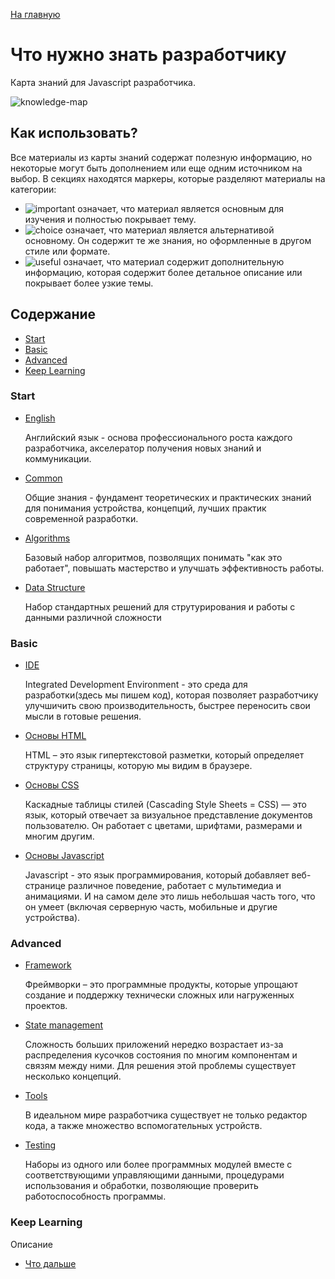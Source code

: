 <a href="https://github.com/js-machine/dashboard/blob/master/README.md">На главную</a>

# Что нужно знать разработчику

Карта знаний для Javascript разработчика.

![knowledge-map]

## Как использовать?

Все материалы из карты знаний содержат полезную информацию, но некоторые могут быть дополнением или еще одним источником на выбор. В секциях находятся маркеры, которые разделяют материалы на категории:

* ![important] означает, что материал является основным для изучения и полностью покрывает тему.
* ![choice] означает, что материал является альтернативой основному. Он содержит те же знания, но оформленные в другом стиле или формате.
* ![useful] означает, что материал содержит дополнительную информацию, которая содержит более детальное описание или покрывает более узкие темы.

## Содержание

* [Start](#start)
* [Basic](#basic)
* [Advanced](#advanced)
* [Keep Learning](#keep-learning)
    
### Start

* [English](./start/english.md)  

   Английский язык - основа профессионального роста каждого разработчика, акселератор получения новых знаний и коммуникации.
   
* [Common](./start/common.md) 

   Общие знания - фундамент теоретических и практических знаний для понимания устройства, концепций, лучших практик современной разработки.

* [Algorithms](./start/algorithms.md) 

   Базовый набор алгоритмов, позволящих понимать "как это работает", повышать мастерство и улучшать эффективность работы. 


* [Data Structure](./start/data-structure.md) 
   
   Набор стандартных решений для струтурирования и работы с данными различной сложности

### Basic

* [IDE](./basic/ide.md) 

   Integrated Development Environment - это среда для разработки(здесь мы пишем код), которая позволяет разработчику улучшичить свою производительность, быстрее переносить свои мысли в готовые решения.

* [Основы HTML](./basic/html-basic.md) 

   HTML – это язык гипертекстовой разметки, который определяет структуру страницы, которую мы видим в браузере.
   
* [Основы CSS](./basic/css-basic.md)

   Каскадные таблицы стилей (Cascading Style Sheets = CSS) — это язык, который отвечает за визуальное представление документов пользователю. Он работает с цветами, шрифтами, размерами и многим другим.

* [Основы Javascript](./basic/js-basic.md)

   Javascript - это язык программирования, который добавляет веб-странице различное поведение, работает с мультимедиа и анимациями. И на самом деле это лишь небольшая часть того, что он умеет (включая серверную часть, мобильные и другие устройства).

### Advanced

* [Framework](./advanced/framework.md) 

   Фреймворки – это программные продукты, которые упрощают создание и поддержку технически сложных или нагруженных проектов.
 
* [State management](./advanced/state.md) 

   Сложность больших приложений нередко возрастает из-за распределения кусочков состояния по многим компонентам и связям между ними. Для решения этой проблемы существует несколько концепций.

* [Tools](./advanced/tools.md) 

   В идеальном мире разработчика существует не только редактор кода, а также множество вспомогательных устройств.

* [Testing](./advanced/testing.md) 

   Наборы из одного или более программных модулей вместе с соответствующими управляющими данными, процедурами использования и обработки, позволяющие проверить работоспособность программы.

### Keep Learning

   Описание

* [Что дальше](./keep-learning/keep-learning.md) 

[important]: https://github.com/js-machine/dashboard/blob/master/knowledge-map/images/important.png
[choice]: https://github.com/js-machine/dashboard/blob/master/knowledge-map/images/choice.png
[useful]: https://github.com/js-machine/dashboard/blob/master/knowledge-map/images/useful.png

[knowledge-map]: https://github.com/js-machine/dashboard/blob/master/knowledge-map/images/%D0%A7%D1%82%D0%BE%20%D0%BD%D1%83%D0%B6%D0%BD%D0%BE%20%D0%B7%D0%BD%D0%B0%D1%82%D1%8C%20%D1%80%D0%B0%D0%B7%D1%80%D0%B0%D0%B1%D0%BE%D1%82%D1%87%D0%B8%D0%BA%D1%83.png
